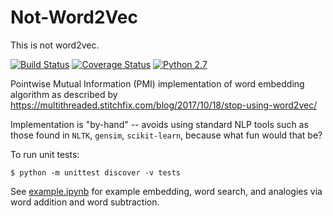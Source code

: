 # Not-Word2Vec
This is not word2vec.

[![Build Status](https://travis-ci.com/dkaslovsky/Not-Word2Vec.svg?branch=master)](https://travis-ci.com/dkaslovsky/Not-Word2Vec)
[![Coverage Status](https://coveralls.io/repos/github/dkaslovsky/Not-Word2Vec/badge.svg?branch=master)](https://coveralls.io/github/dkaslovsky/Not-Word2Vec?branch=master)
[![Python 2.7](https://img.shields.io/badge/python-2.7-blue.svg)](https://www.python.org/downloads/release/python-270/)


Pointwise Mutual Information (PMI) implementation of word embedding algorithm as described by https://multithreaded.stitchfix.com/blog/2017/10/18/stop-using-word2vec/

Implementation is "by-hand" -- avoids using standard NLP tools such as those found in `NLTK`, `gensim`, `scikit-learn`, because what fun would that be?

To run unit tests:
```
$ python -m unittest discover -v tests
```

See [example.ipynb](example.ipynb) for example embedding, word search, and analogies via word addition and word subtraction.
